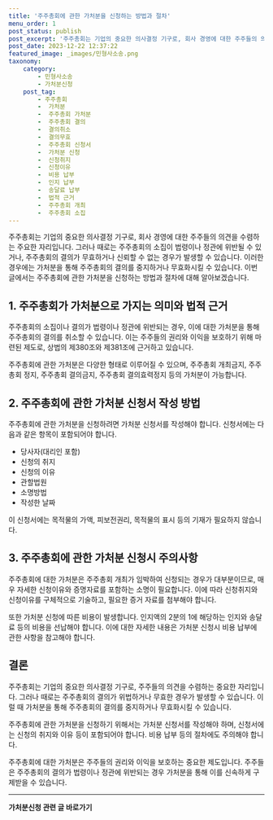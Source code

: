 ```yaml
---
title: '주주총회에 관한 가처분을 신청하는 방법과 절차'
menu_order: 1
post_status: publish
post_excerpt: '주주총회는 기업의 중요한 의사결정 기구로, 회사 경영에 대한 주주들의 의견을 수렴하는 주요한 자리입니다. 그러나 때로는 주주총회의 소집이 법령이나 정관에 위반될 수 있거나, 주주총회의 결의가 무효하거나 신뢰할 수 없는 경우가 발생할 수 있습니다. 이러한 경우에는 가처분을 통해 주주총회의 결의를 중지하거나 무효화시킬 수 있습니다. 이번 글에서는 주주총회에 관한 가처분을 신청하는 방법과 절차에 대해 알아보겠습니다.'
post_date: 2023-12-22 12:37:22
featured_image: _images/민형사소송.png
taxonomy:
    category:
        - 민형사소송
        - 가처분신청
    post_tag:
        - 주주총회
        -  가처분
        -  주주총회 가처분
        -  주주총회 결의
        -  결의취소
        -  결의무효
        -  주주총회 신청서
        -  가처분 신청
        -  신청취지
        -  신청이유
        -  비용 납부
        -  인지 납부
        -  송달료 납부
        -  법적 근거
        -  주주총회 개최
        -  주주총회 소집
---
```



주주총회는 기업의 중요한 의사결정 기구로, 회사 경영에 대한 주주들의 의견을 수렴하는 주요한 자리입니다. 그러나 때로는 주주총회의 소집이 법령이나 정관에 위반될 수 있거나, 주주총회의 결의가 무효하거나 신뢰할 수 없는 경우가 발생할 수 있습니다. 이러한 경우에는 가처분을 통해 주주총회의 결의를 중지하거나 무효화시킬 수 있습니다. 이번 글에서는 주주총회에 관한 가처분을 신청하는 방법과 절차에 대해 알아보겠습니다.

## 1. 주주총회가 가처분으로 가지는 의미와 법적 근거

주주총회의 소집이나 결의가 법령이나 정관에 위반되는 경우, 이에 대한 가처분을 통해 주주총회의 결의를 취소할 수 있습니다. 이는 주주들의 권리와 이익을 보호하기 위해 마련된 제도로, 상법의 제380조와 제381조에 근거하고 있습니다.

주주총회에 관한 가처분은 다양한 형태로 이루어질 수 있으며, 주주총회 개최금지, 주주총회 정지, 주주총회 결의금지, 주주총회 결의효력정지 등의 가처분이 가능합니다.

## 2. 주주총회에 관한 가처분 신청서 작성 방법

주주총회에 관한 가처분을 신청하려면 가처분 신청서를 작성해야 합니다. 신청서에는 다음과 같은 항목이 포함되어야 합니다.
- 당사자(대리인 포함)
- 신청의 취지
- 신청의 이유
- 관할법원
- 소명방법
- 작성한 날짜

이 신청서에는 목적물의 가액, 피보전권리, 목적물의 표시 등의 기재가 필요하지 않습니다.

## 3. 주주총회에 관한 가처분 신청시 주의사항

주주총회에 대한 가처분은 주주총회 개최가 임박하여 신청되는 경우가 대부분이므로, 매우 자세한 신청이유와 증명자료를 포함하는 소명이 필요합니다. 이에 따라 신청취지와 신청이유를 구체적으로 기술하고, 필요한 증거 자료를 첨부해야 합니다.

또한 가처분 신청에 따른 비용이 발생합니다. 인지액의 2분의 1에 해당하는 인지와 송달료 등의 비용을 선납해야 합니다. 이에 대한 자세한 내용은 가처분 신청시 비용 납부에 관한 사항을 참고해야 합니다.

## 결론

주주총회는 기업의 중요한 의사결정 기구로, 주주들의 의견을 수렴하는 중요한 자리입니다. 그러나 때로는 주주총회의 결의가 위법하거나 무효한 경우가 발생할 수 있습니다. 이럴 때 가처분을 통해 주주총회의 결의를 중지하거나 무효화시킬 수 있습니다.

주주총회에 관한 가처분을 신청하기 위해서는 가처분 신청서를 작성해야 하며, 신청서에는 신청의 취지와 이유 등이 포함되어야 합니다. 비용 납부 등의 절차에도 주의해야 합니다.

주주총회에 대한 가처분은 주주들의 권리와 이익을 보호하는 중요한 제도입니다. 주주들은 주주총회의 결의가 법령이나 정관에 위반되는 경우 가처분을 통해 이를 신속하게 구제받을 수 있습니다.
<!-- wp:separator -->
<hr class="wp-block-separator has-alpha-channel-opacity"/>
<!-- /wp:separator -->

<!-- wp:group {"backgroundColor":"base","layout":{"type":"constrained"}} -->
<div class="wp-block-group has-base-background-color has-background"><!-- wp:paragraph {"align":"center","fontSize":"medium"} -->
<p class="has-text-align-center has-large-font-size"><strong>가처분신청 관련 글 바로가기</strong></p>
<!-- /wp:paragraph -->


<!-- wp:latest-posts
{"categories":[{"id":14597,"count":19,"description":"","link":"https://uknowlaw.com/category/%ea%b0%80%ec%b2%98%eb%b6%84%ec%8b%a0%ec%b2%ad/","name":"가처분신청","slug":"가처분신청","taxonomy":"category","parent":0,"meta":[],"_links":{"self":[{"href":"https://uknowlaw.com/wp-json/wp/v2/categories/14597"}],"collection":[{"href":"https://uknowlaw.com/wp-json/wp/v2/categories"}],"about":[{"href":"https://uknowlaw.com/wp-json/wp/v2/taxonomies/category"}],"wp:post_type":[{"href":"https://uknowlaw.com/wp-json/wp/v2/posts?categories=14597"}],"curies":[{"name":"wp","href":"https://api.w.org/{rel}","templated":true}]}}],"postsToShow":100,"excerptLength":28,"postLayout":"grid","columns":2,"featuredImageAlign":"left","featuredImageSizeSlug":"large","fontSize":"small"} /--></div>
<!-- /wp:group -->